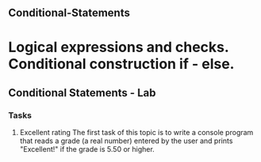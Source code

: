 ## Conditional-Statements

# Logical expressions and checks. Conditional construction if - else.

## Conditional Statements - Lab

### Tasks

1. Excellent rating
The first task of this topic is to write a console program that reads a grade (a real number) entered by the user and prints "Excellent!" if the grade is 5.50 or higher.
